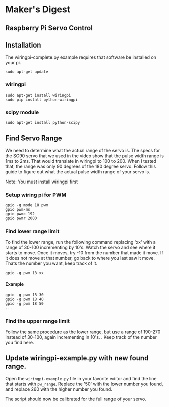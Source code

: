 # Maker's Digest
## Raspberry Pi Servo Control

## Installation
The wiringpi-complete.py example requires that software be installed on your pi.

`sudo apt-get update`

### wiringpi
```
sudo apt-get install wiringpi
sudo pip install python-wiringpi
```

### scipy module
`sudo apt-get install python-scipy`

## Find Servo Range
We need to determine what the actual range of the servo is. The specs for the SG90 servo that we used in the video show that the pulse width range is 1ms to 2ms. That would translate in wiringpi to 100 to 200. When I tested that, the range was only 90 degrees of the 180 degree servo. Follow this guide to figure out what the actual pulse width range of your servo is.

Note: You must install wiringpi first

### Setup wiring pi for PWM
```
gpio -g mode 18 pwm
gpio pwm-ms
gpio pwmc 192
gpio pwmr 2000
```


### Find lower range limit
To find the lower range, run the following command replacing 'xx' with a range of 30-100 incrementing by 10's. Watch the servo and see where it starts to move. Once it moves, try -10 from the number that made it move. If it does not move at that number, go back to where you last saw it move. Thats the number you want, keep track of it.

`gpio -g pwm 18 xx`

#### Example
```
gpio -g pwm 18 30
gpio -g pwm 18 40
gpio -g pwm 18 50
...
```

### Find the upper range limit
Follow the same procedure as the lower range, but use a range of 190-270 instead of 30-100, again incrementing in 10's. .  Keep track of the number you find here. 


## Update wiringpi-example.py with new found range. 
Open the `wiringpi-example.py` file in your favorite editor and find the line that starts with `pw_range`. Replace the '50' with the lower number you found, and replace 260 with the higher number you found. 

The script should now be calibrated for the full range of your servo.
